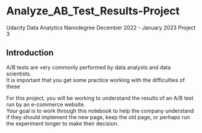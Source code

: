 # Analyze_AB_Test_Results-Project
Udacity Data Analytics Nanodegree December 2022 - January 2023 Project 3

## Introduction

A/B tests are very commonly performed by data analysts and data scientists.  
It is important that you get some practice working with the difficulties of these 

For this project, you will be working to understand the results of an A/B test run by an e-commerce website.  
Your goal is to work through this notebook to help the company understand if they should implement the new page, 
keep the old page, or perhaps run the experiment longer to make their decision.



